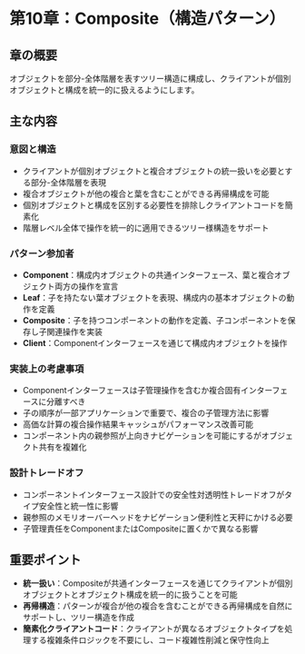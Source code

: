 # 第10章：Composite（構造パターン）

## 章の概要
オブジェクトを部分-全体階層を表すツリー構造に構成し、クライアントが個別オブジェクトと構成を統一的に扱えるようにします。

## 主な内容

### 意図と構造
- クライアントが個別オブジェクトと複合オブジェクトの統一扱いを必要とする部分-全体階層を表現
- 複合オブジェクトが他の複合と葉を含むことができる再帰構成を可能
- 個別オブジェクトと構成を区別する必要性を排除しクライアントコードを簡素化
- 階層レベル全体で操作を統一的に適用できるツリー様構造をサポート

### パターン参加者
- **Component**：構成内オブジェクトの共通インターフェース、葉と複合オブジェクト両方の操作を宣言
- **Leaf**：子を持たない葉オブジェクトを表現、構成内の基本オブジェクトの動作を定義
- **Composite**：子を持つコンポーネントの動作を定義、子コンポーネントを保存し子関連操作を実装
- **Client**：Componentインターフェースを通じて構成内オブジェクトを操作

### 実装上の考慮事項
- Componentインターフェースは子管理操作を含むか複合固有インターフェースに分離すべき
- 子の順序が一部アプリケーションで重要で、複合の子管理方法に影響
- 高価な計算の複合操作結果キャッシュがパフォーマンス改善可能
- コンポーネント内の親参照が上向きナビゲーションを可能にするがオブジェクト共有を複雑化

### 設計トレードオフ
- コンポーネントインターフェース設計での安全性対透明性トレードオフがタイプ安全性と統一性に影響
- 親参照のメモリオーバーヘッドをナビゲーション便利性と天秤にかける必要
- 子管理責任をComponentまたはCompositeに置くかで異なる影響

## 重要ポイント
- **統一扱い**：Compositeが共通インターフェースを通じてクライアントが個別オブジェクトとオブジェクト構成を統一的に扱うことを可能
- **再帰構造**：パターンが複合が他の複合を含むことができる再帰構成を自然にサポートし、ツリー構造を作成
- **簡素化クライアントコード**：クライアントが異なるオブジェクトタイプを処理する複雑条件ロジックを不要にし、コード複雑性削減と保守性向上